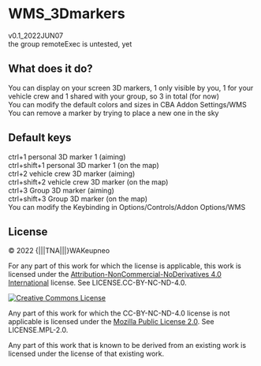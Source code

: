 # WMS_3Dmarkers
v0.1_2022JUN07<br/>
the group remoteExec is untested, yet<br/>

## What does it do?
You can display on your screen 3D markers, 1 only visible by you, 1 for your vehicle crew and 1 shared with your group, so 3 in total (for now)<br/>
You can modify the default colors and sizes in CBA Addon Settings/WMS<br/>
You can remove a marker by trying to place a new one in the sky<br/>

## Default keys
ctrl+1 personal 3D marker 1 (aiming)<br/>
ctrl+shift+1 personal 3D marker 1 (on the map)<br/>
ctrl+2 vehicle crew 3D marker (aiming)<br/>
ctrl+shift+2 vehicle crew 3D marker (on the map)<br/>
ctrl+3 Group 3D marker (aiming)<br/>
ctrl+shift+3  Group 3D marker (on the map)<br/>
You can modify the Keybinding in Options/Controls/Addon Options/WMS<br/>

## License

&copy; 2022 {|||TNA|||}WAKeupneo

For any part of this work for which the license is applicable, this work is licensed under the [Attribution-NonCommercial-NoDerivatives 4.0 International](http://creativecommons.org/licenses/by-nc-nd/4.0/) license. See LICENSE.CC-BY-NC-ND-4.0.

<a rel="license" href="http://creativecommons.org/licenses/by-nc-nd/4.0/"><img alt="Creative Commons License" style="border-width:0" src="https://i.creativecommons.org/l/by-nc-nd/4.0/88x31.png" /></a>

Any part of this work for which the CC-BY-NC-ND-4.0 license is not applicable is licensed under the [Mozilla Public License 2.0](https://www.mozilla.org/en-US/MPL/2.0/). See LICENSE.MPL-2.0.

Any part of this work that is known to be derived from an existing work is licensed under the license of that existing work.
